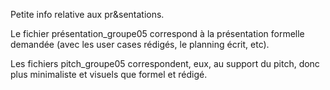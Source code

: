 Petite info relative aux pr&sentations.

Le fichier présentation_groupe05 correspond à la présentation formelle demandée (avec les user cases rédigés, le planning écrit, etc).

Les fichiers pitch_groupe05 correspondent, eux, au support du pitch, donc plus minimaliste et visuels que formel et rédigé. 